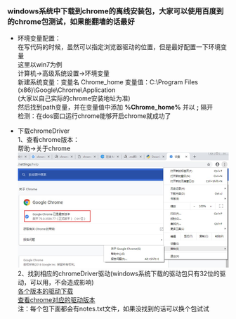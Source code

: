 ### windows系统中下载到chrome的离线安装包，大家可以使用百度到的chrome包测试，如果能翻墙的话最好  
	
- 环境变量配置：  
	在写代码的时候，虽然可以指定浏览器驱动的位置，但是最好配置一下环境变量  
	这里以win7为例  
		计算机->高级系统设置->环境变量  
		新建系统变量：变量名 Chrome_home 变量值：C:\Program Files (x86)\Google\Chrome\Application  
		(大家以自己实际的chrome安装地址为准)  
		然后找到path变量，并在变量值中添加  **%Chrome_home%** 并以  __;__ 隔开  
	检测：在dos窗口运行chrome能够开启chrome就成功了
	
- 下载chromeDriver  
	1、查看chrome版本：  
		帮助->关于chrome  
		![chrome版本查看](https://github.com/F-Monkey/python/blob/master/automate/src/evn/img/chrome_version.jpg)  
	2、找到相应的chromeDriver驱动(windows系统下载的驱动包只有32位的驱动，可以用，不会造成影响)  
		[各个版本的驱动下载](http://chromedriver.storage.googleapis.com/index.html)  
		[查看chrome对应的驱动版本](http://chromedriver.storage.googleapis.com/2.40/notes.txt)  
		注：每个包下面都会有notes.txt文件，如果没找到的话可以换个包试试
	
	